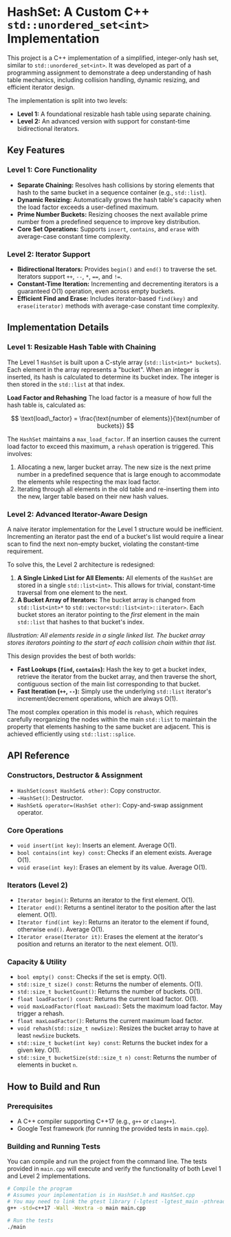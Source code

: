 # HashSet: A Custom C++ `std::unordered_set<int>` Implementation

This project is a C++ implementation of a simplified, integer-only hash set, similar to `std::unordered_set<int>`. It was developed as part of a programming assignment to demonstrate a deep understanding of hash table mechanics, including collision handling, dynamic resizing, and efficient iterator design.

The implementation is split into two levels:
*   **Level 1:** A foundational resizable hash table using separate chaining.
*   **Level 2:** An advanced version with support for constant-time bidirectional iterators.

## Key Features

### Level 1: Core Functionality
*   **Separate Chaining:** Resolves hash collisions by storing elements that hash to the same bucket in a sequence container (e.g., `std::list`).
*   **Dynamic Resizing:** Automatically grows the hash table's capacity when the load factor exceeds a user-defined maximum.
*   **Prime Number Buckets:** Resizing chooses the next available prime number from a predefined sequence to improve key distribution.
*   **Core Set Operations:** Supports `insert`, `contains`, and `erase` with average-case constant time complexity.

### Level 2: Iterator Support
*   **Bidirectional Iterators:** Provides `begin()` and `end()` to traverse the set. Iterators support `++`, `--`, `*`, `==`, and `!=`.
*   **Constant-Time Iteration:** Incrementing and decrementing iterators is a guaranteed O(1) operation, even across empty buckets.
*   **Efficient Find and Erase:** Includes iterator-based `find(key)` and `erase(iterator)` methods with average-case constant time complexity.

## Implementation Details

### Level 1: Resizable Hash Table with Chaining

The Level 1 `HashSet` is built upon a C-style array (`std::list<int>* buckets`). Each element in the array represents a "bucket". When an integer is inserted, its hash is calculated to determine its bucket index. The integer is then stored in the `std::list` at that index.

**Load Factor and Rehashing**
The load factor is a measure of how full the hash table is, calculated as:

$$ \text{load\_factor} = \frac{\text{number of elements}}{\text{number of buckets}} $$

The `HashSet` maintains a `max_load_factor`. If an insertion causes the current load factor to exceed this maximum, a `rehash` operation is triggered. This involves:
1.  Allocating a new, larger bucket array. The new size is the next prime number in a predefined sequence that is large enough to accommodate the elements while respecting the max load factor.
2.  Iterating through all elements in the old table and re-inserting them into the new, larger table based on their new hash values.

### Level 2: Advanced Iterator-Aware Design

A naive iterator implementation for the Level 1 structure would be inefficient. Incrementing an iterator past the end of a bucket's list would require a linear scan to find the next non-empty bucket, violating the constant-time requirement.

To solve this, the Level 2 architecture is redesigned:
1.  **A Single Linked List for All Elements:** All elements of the `HashSet` are stored in a single `std::list<int>`. This allows for trivial, constant-time traversal from one element to the next.
2.  **A Bucket Array of Iterators:** The bucket array is changed from `std::list<int>*` to `std::vector<std::list<int>::iterator>`. Each bucket stores an iterator pointing to the *first* element in the main `std::list` that hashes to that bucket's index.


*Illustration: All elements reside in a single linked list. The bucket array stores iterators pointing to the start of each collision chain within that list.*

This design provides the best of both worlds:
*   **Fast Lookups (`find`, `contains`):** Hash the key to get a bucket index, retrieve the iterator from the bucket array, and then traverse the short, contiguous section of the main list corresponding to that bucket.
*   **Fast Iteration (`++`, `--`):** Simply use the underlying `std::list` iterator's increment/decrement operations, which are always O(1).

The most complex operation in this model is `rehash`, which requires carefully reorganizing the nodes within the main `std::list` to maintain the property that elements hashing to the same bucket are adjacent. This is achieved efficiently using `std::list::splice`.

## API Reference

### Constructors, Destructor & Assignment
*   `HashSet(const HashSet& other)`: Copy constructor.
*   `~HashSet()`: Destructor.
*   `HashSet& operator=(HashSet other)`: Copy-and-swap assignment operator.

### Core Operations
*   `void insert(int key)`: Inserts an element. Average O(1).
*   `bool contains(int key) const`: Checks if an element exists. Average O(1).
*   `void erase(int key)`: Erases an element by its value. Average O(1).

### Iterators (Level 2)
*   `Iterator begin()`: Returns an iterator to the first element. O(1).
*   `Iterator end()`: Returns a sentinel iterator to the position after the last element. O(1).
*   `Iterator find(int key)`: Returns an iterator to the element if found, otherwise `end()`. Average O(1).
*   `Iterator erase(Iterator it)`: Erases the element at the iterator's position and returns an iterator to the next element. O(1).

### Capacity & Utility
*   `bool empty() const`: Checks if the set is empty. O(1).
*   `std::size_t size() const`: Returns the number of elements. O(1).
*   `std::size_t bucketCount()`: Returns the number of buckets. O(1).
*   `float loadFactor() const`: Returns the current load factor. O(1).
*   `void maxLoadFactor(float maxLoad)`: Sets the maximum load factor. May trigger a rehash.
*   `float maxLoadFactor()`: Returns the current maximum load factor.
*   `void rehash(std::size_t newSize)`: Resizes the bucket array to have at least `newSize` buckets.
*   `std::size_t bucket(int key) const`: Returns the bucket index for a given key. O(1).
*   `std::size_t bucketSize(std::size_t n) const`: Returns the number of elements in bucket `n`.

## How to Build and Run

### Prerequisites
*   A C++ compiler supporting C++17 (e.g., `g++` or `clang++`).
*   Google Test framework (for running the provided tests in `main.cpp`).

### Building and Running Tests
You can compile and run the project from the command line. The tests provided in `main.cpp` will execute and verify the functionality of both Level 1 and Level 2 implementations.

```bash
# Compile the program
# Assumes your implementation is in HashSet.h and HashSet.cpp
# You may need to link the gtest library (-lgtest -lgtest_main -pthread)
g++ -std=c++17 -Wall -Wextra -o main main.cpp

# Run the tests
./main
```
